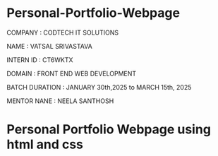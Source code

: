 # Personal-Portfolio-Webpage
COMPANY : CODTECH IT SOLUTIONS

NAME : VATSAL SRIVASTAVA

INTERN ID : CT6WKTX

DOMAIN : FRONT END WEB DEVELOPMENT

BATCH DURATION : JANUARY 30th,2025 to MARCH 15th, 2025

MENTOR NANE : NEELA SANTHOSH

# Personal Portfolio Webpage using html and css

